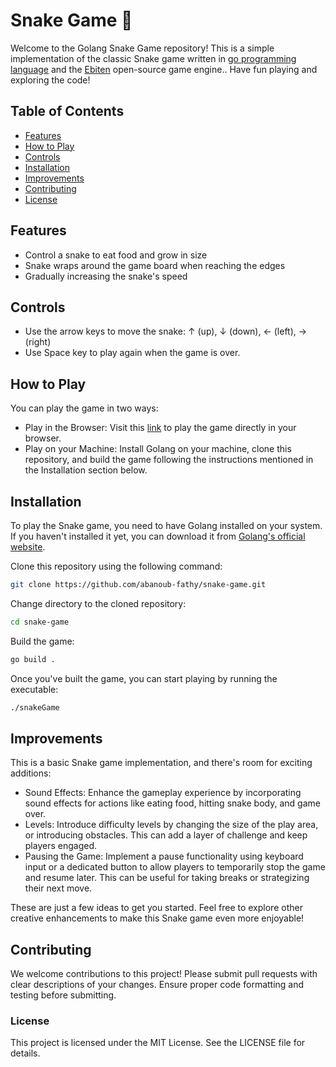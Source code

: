 # Snake Game 🐍
Welcome to the Golang Snake Game repository! This is a simple implementation of the classic Snake game written in [go programming language](https://go.dev/) and the [Ebiten](https://ebitengine.org/) open-source game engine.. Have fun playing and exploring the code!

## Table of Contents
- [Features](#features)
- [How to Play](#how-to-play)
- [Controls](#controls)
- [Installation](#installation)
- [Improvements](#improvements)
- [Contributing](#contributing)
- [License](#license)

## Features

- Control a snake to eat food and grow in size
- Snake wraps around the game board when reaching the edges
- Gradually increasing the snake's speed

## Controls

- Use the arrow keys to move the snake: ↑ (up), ↓ (down), ← (left), → (right)
- Use Space key to play again when the game is over.

## How to Play

You can play the game in two ways:
- Play in the Browser: Visit this [link](https://abanoub-fathy.github.io/snake-game/) to play the game directly in your browser.
- Play on your Machine: Install Golang on your machine, clone this repository, and build the game following the instructions mentioned in the Installation section below.

## Installation

To play the Snake game, you need to have Golang installed on your system. If you haven't installed it yet, you can download it from [Golang's official website](https://go.dev/).

Clone this repository using the following command:

```bash
git clone https://github.com/abanoub-fathy/snake-game.git
```

Change directory to the cloned repository:

```bash
cd snake-game
```

Build the game:

```bash
go build .
```

Once you've built the game, you can start playing by running the executable:

```bash
./snakeGame
```


## Improvements 

This is a basic Snake game implementation, and there's room for exciting additions:

- Sound Effects: Enhance the gameplay experience by incorporating sound effects for actions like eating food, hitting snake body, and game over.
- Levels: Introduce difficulty levels by changing the size of the play area, or introducing obstacles. This can add a layer of challenge and keep players engaged.
- Pausing the Game: Implement a pause functionality using keyboard input or a dedicated button to allow players to temporarily stop the game and resume later. This can be useful for taking breaks or strategizing their next move.

These are just a few ideas to get you started. Feel free to explore other creative enhancements to make this Snake game even more enjoyable!


## Contributing

We welcome contributions to this project! Please submit pull requests with clear descriptions of your changes. Ensure proper code formatting and testing before submitting.

### License

This project is licensed under the MIT License. See the LICENSE file for details.

